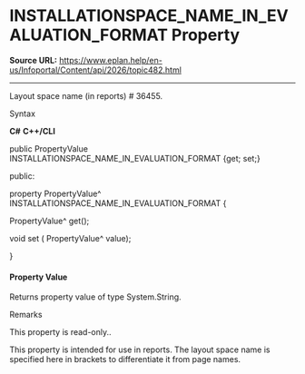# INSTALLATIONSPACE_NAME_IN_EVALUATION_FORMAT Property

**Source URL:** https://www.eplan.help/en-us/Infoportal/Content/api/2026/topic482.html

---

Layout space name (in reports) # 36455.

Syntax

**C#**
**C++/CLI**


public PropertyValue INSTALLATIONSPACE_NAME_IN_EVALUATION_FORMAT {get; set;}

public:

property PropertyValue^ INSTALLATIONSPACE_NAME_IN_EVALUATION_FORMAT {

   PropertyValue^ get();

   void set (    PropertyValue^ value);

}


#### Property Value

Returns property value of type System.String.

Remarks

This property is read-only..

This property is intended for use in reports. The layout space name is specified here in brackets to differentiate it from page names.
